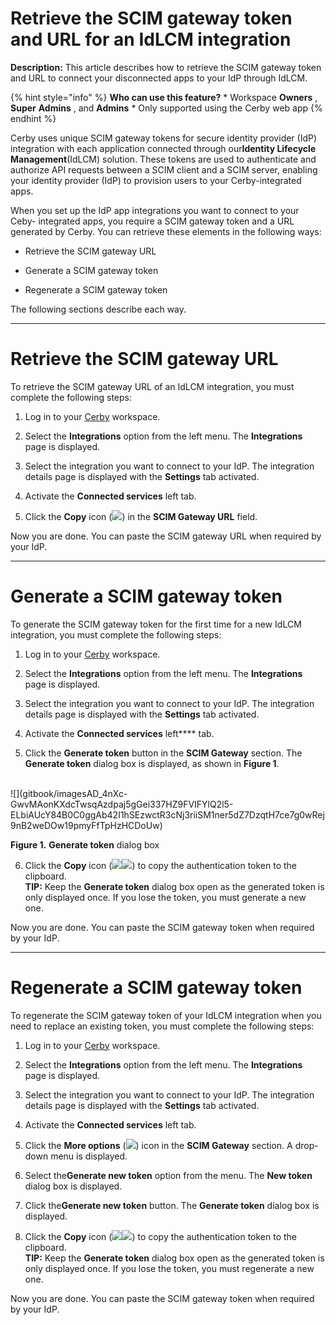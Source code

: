 # Retrieve the SCIM gateway token and URL for an IdLCM integration

**Description:** This article describes how to retrieve the SCIM gateway token and URL to connect your disconnected apps to your IdP through IdLCM.

{% hint style="info" %} **Who can use this feature?** * Workspace **Owners** ,
**Super** **Admins** , and **Admins** * Only supported using the Cerby web app
{% endhint %}

Cerby uses unique SCIM gateway tokens for secure identity provider (IdP)
integration with each application connected through our**Identity Lifecycle
Management**(IdLCM) solution. These tokens are used to authenticate and
authorize API requests between a SCIM client and a SCIM server, enabling your
identity provider (IdP) to provision users to your Cerby-integrated apps.

When you set up the IdP app integrations you want to connect to your Ceby-
integrated apps, you require a SCIM gateway token and a URL generated by
Cerby. You can retrieve these elements in the following ways:

  * Retrieve the SCIM gateway URL

  * Generate a SCIM gateway token

  * Regenerate a SCIM gateway token

The following sections describe each way.

* * *

# **Retrieve the SCIM gateway URL**

To retrieve the SCIM gateway URL of an IdLCM integration, you must complete
the following steps:

  1. Log in to your [Cerby](https://app.cerby.com/) workspace.

  2. Select the **Integrations** option from the left menu. The **Integrations** page is displayed.

  3. Select the integration you want to connect to your IdP. The integration details page is displayed with the **Settings** tab activated.

  4. Activate the **Connected services** left tab.

  5. Click the **Copy** icon (![](https://downloads.intercomcdn.com/i/o/pc0ldyqu/1588179532/5fef6ea13834c0f43f9ef66837b4/AD_4nXd_XKaMX07-MLc2p41ZsnNZEz1uoWBvjdhXtTD5jc-hG-fIBaIgDSgPivddZFiEzqr6oB11iZL08RAwNm_pXXS-6kqgxCvIGuCNZzUrDaVefR-eJWv8N7oRyp94nKdg3tf51yukIw?expires=1750871550&signature=bf56ac8be2dc553534d9db017d4550cf9407f24d9824e7c067597a48f1271bb2&req=dSUvHsh5lIRcW%2FMU3HP0gGazMLGqBSKNjXbCOarBDk1ehF2tgto%3D%0A)) in the **SCIM Gateway URL** field. 

Now you are done. You can paste the SCIM gateway URL when required by your
IdP.

* * *

# **Generate a SCIM gateway token**

To generate the SCIM gateway token for the first time for a new IdLCM
integration, you must complete the following steps:

  1. Log in to your [Cerby](https://app.cerby.com/) workspace.

  2. Select the **Integrations** option from the left menu. The **Integrations** page is displayed.

  3. Select the integration you want to connect to your IdP. The integration details page is displayed with the **Settings** tab activated.

  4. Activate the **Connected services** left**** tab. 

  5. Click the **Generate token** button in the **SCIM Gateway** section. The **Generate token** dialog box is displayed, as shown in **Figure 1**.  
​

![](gitbook/imagesAD_4nXc-
GwvMAonKXdcTwsqAzdpaj5gGei337HZ9FVIFYlQ2l5-ELbiAUcY84B0C0ggAb42I1hSEzwctR3cNj3riiSM1ner5dZ7DzqtH7ce7g0wRej9nB2weDOw19pmyFfTpHzHCDoUw)

**Figure 1.** **Generate token** dialog box

  6. Click the **Copy** icon (![](https://downloads.intercomcdn.com/i/o/pc0ldyqu/1588180442/4ce97d6cd5978f65cbc07f7b9543/AD_4nXd_XKaMX07-MLc2p41ZsnNZEz1uoWBvjdhXtTD5jc-hG-fIBaIgDSgPivddZFiEzqr6oB11iZL08RAwNm_pXXS-6kqgxCvIGuCNZzUrDaVefR-eJWv8N7oRyp94nKdg3tf51yukIw?expires=1750871550&signature=538c09dcf634c0089a60080db5c9957adde75bbd730e312f1d2b7c94c83fb837&req=dSUvHsh2nYVbW%2FMU3HP0gEHV0QzOENRVINqwo%2FQp9Ih%2FzHITK9g%3D%0A)![](https://downloads.intercomcdn.com/i/o/pc0ldyqu/1584660574/c38bf035fafcd3eec82700fe8f18/AD_4nXdC8FzycgYlwfvcVwFQMXImb5XYFdhIo3nGHLM8hi1KBzlSfub9XXSlsDyrfGMiOFjy15n-0sQGFWQbE-X6X-XEVwFM8gClRM1PO1kfbR-FniCu9k2R9HkbegoY3FadqKF9LG6DlQ?expires=1750788000&signature=d38dda7edfa9d48d3c36bbc2290d001990a7a2a3371f96d3aacb7c4017111300&req=dSUvEs94nYRYXfMW3Hu4gbC0nWjc7fIcBTyYlw3aobWzqh5jNixEfYN%2Bei9t%0AXA%3D%3D%0A)) to copy the authentication token to the clipboard.  
​**TIP:** Keep the **Generate token** dialog box open as the generated token
is only displayed once. If you lose the token, you must generate a new one.

Now you are done. You can paste the SCIM gateway token when required by your
IdP.

* * *

# **Regenerate a SCIM gateway token**

To regenerate the SCIM gateway token of your IdLCM integration when you need
to replace an existing token, you must complete the following steps:

  1. Log in to your [Cerby](https://app.cerby.com/) workspace.

  2. Select the **Integrations** option from the left menu. The **Integrations** page is displayed.

  3. Select the integration you want to connect to your IdP. The integration details page is displayed with the **Settings** tab activated.

  4. Activate the **Connected services** left tab. 

  5. Click the **More options** (![](https://downloads.intercomcdn.com/i/o/pc0ldyqu/1588180830/fc9ce04aa8509287eb01b0e74d36/AD_4nXc0zppwqIQiOEARNuT-h0vyxilm5zKN5ar1dqDpgV4CTt2LDg0mYLB3VcY1RB8rtAxj8_Ta4FHIKkb51C3VMB7tHANq2INWT_KuD-KsZiQ3GNq0_F118yFx2raZnXnHogNK_bvLwA?expires=1750871550&signature=dbdb87dc91690e8b831640bd57674be6cf8240dce4f0ff984f98c88b33d99045&req=dSUvHsh2nYlcWfMU3HP0gL6rKaZtBbFK68NXySgV0YpgN2ddP5Q%3D%0A)) icon in the **SCIM Gateway** section. A drop-down menu is displayed.

  6. Select the**Generate new token** option from the menu. The **New token** dialog box is displayed.

  7. Click the**Generate new token** button. The **Generate token** dialog box is displayed.

  8. Click the **Copy** icon (![](https://downloads.intercomcdn.com/i/o/pc0ldyqu/1588179940/019e49c3b272f2eaa72b6ece2eb0/AD_4nXd_XKaMX07-MLc2p41ZsnNZEz1uoWBvjdhXtTD5jc-hG-fIBaIgDSgPivddZFiEzqr6oB11iZL08RAwNm_pXXS-6kqgxCvIGuCNZzUrDaVefR-eJWv8N7oRyp94nKdg3tf51yukIw?expires=1750871550&signature=8340071c415fb61ee735e06826b111cfc7a9c44a1970dde339f822c622e6e799&req=dSUvHsh5lIhbWfMU3HP0gHO4VO4mmS7A65GzepyA44KknGHjd4o%3D%0A)![](https://downloads.intercomcdn.com/i/o/pc0ldyqu/1584661443/3e731847d8c1d38ad303c5fc6550/AD_4nXdC8FzycgYlwfvcVwFQMXImb5XYFdhIo3nGHLM8hi1KBzlSfub9XXSlsDyrfGMiOFjy15n-0sQGFWQbE-X6X-XEVwFM8gClRM1PO1kfbR-FniCu9k2R9HkbegoY3FadqKF9LG6DlQ?expires=1750788000&signature=06b661d432b8a8c8e70cbbf66a6caf8162f8d072aa406054c218291bcb1ef65f&req=dSUvEs94nIVbWvMW3Hu4gUup9CZBi0NSk%2FmHuIG8wN1%2BM4YovdzP%2FihWcnAR%0APg%3D%3D%0A)) to copy the authentication token to the clipboard.  
​**TIP:** Keep the **Generate token** dialog box open as the generated token
is only displayed once. If you lose the token, you must regenerate a new one.

Now you are done. You can paste the SCIM gateway token when required by your
IdP.

